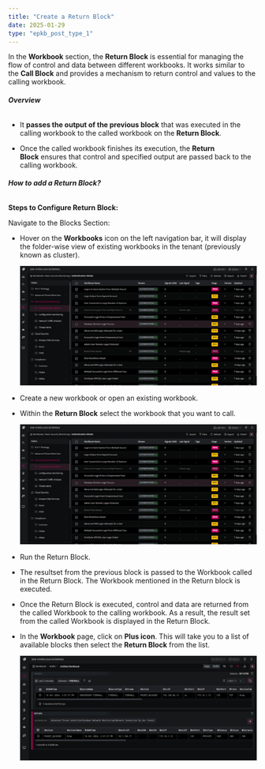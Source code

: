 ```yaml
---
title: "Create a Return Block"
date: 2025-01-29
type: "epkb_post_type_1"
---
```


  
In the **Workbook** section, the **Return Block** is essential for managing the flow of control and data between different workbooks. It works similar to the **Call Block** and provides a mechanism to return control and values to the calling workbook.

###### **Overview** 

- It **passes the output of the previous block** that was executed in the calling workbook to the called workbook on the **Return Block**.

- Once the called workbook finishes its execution, the **Return Block** ensures that control and specified output are passed back to the calling workbook.

###### **How to add a Return Block?**

**Steps to Configure Return Block:**

Navigate to the Blocks Section:

- Hover on the **Workbooks** icon on the left navigation bar, it will display the folder-wise view of existing workbooks in the tenant (previously known as cluster).  
      
    ![](./images-Create%20a%20Return%20Block/Create-a-Return-Block-1.png)  
      
    

- Create a new workbook or open an existing workbook.

- Within the **Return Block** select the workbook that you want to call.  
      
    ![](./images-Create%20a%20Return%20Block/Create-a-Return-Block-2.png)  
      
    

- Run the Return Block. 

- The resultset from the previous block is passed to the Workbook called in the Return Block. The Workbook mentioned in the Return block is executed.

- Once the Return Block is executed, control and data are returned from the called Workbook to the calling workbook. As a result, the result set from the called Workbook is displayed in the Return Block.  
    

- In the **Workbook** page, click on **Plus icon**. This will take you to a list of available blocks then select the **Return Block** from the list.   
      
    ![](./images-Create%20a%20Return%20Block/Create-a-Return-Block-3.png)
